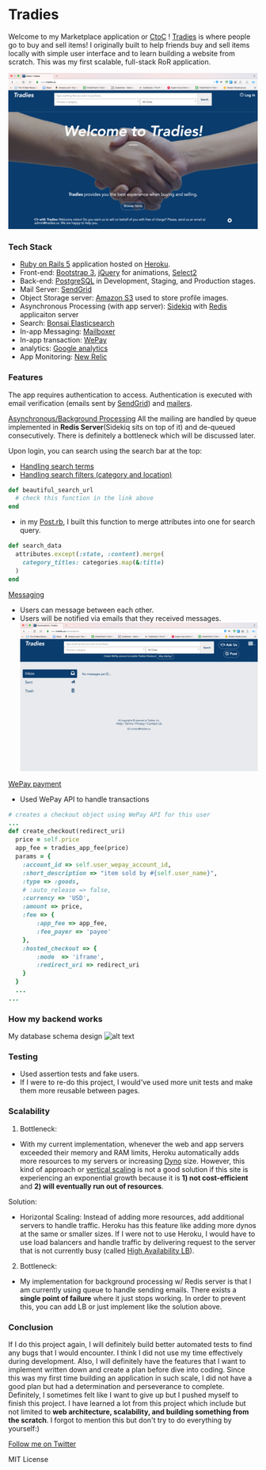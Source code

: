 # Tradies
Welcome to my Marketplace application or [CtoC](https://en.wikipedia.org/wiki/Customer_to_customer) ! [Tradies](http://www.tradies.us) is where people go to buy and sell items! I originally built to help friends buy and sell items locally with simple user interface and to learn building a website from scratch. This was my first scalable, full-stack RoR application.

![alt text](demos/intro.png "Introduction")

### Tech Stack
* [Ruby on Rails 5](http://weblog.rubyonrails.org/2016/6/30/Rails-5-0-final/) application hosted on [Heroku](https://www.heroku.com).
* Front-end: [Bootstrap 3](https://github.com/twbs/bootstrap-sass/), [jQuery](https://rubygems.org/gems/jquery-rails) for animations, [Select2](https://select2.github.io)
* Back-end: [PostgreSQL](https://www.postgresql.org/) in Development, Staging, and Production stages.
* Mail Server: [SendGrid](https://sendgrid.com)
* Object Storage server: [Amazon S3](https://aws.amazon.com/s3/) used to store profile images.
* Asynchronous Processing (with app server): [Sidekiq](http://sidekiq.org) with [Redis](https://redis.io) applicaiton server
* Search: [Bonsai Elasticsearch](https://www.elastic.co)
* In-app Messaging: [Mailboxer](https://github.com/mailboxer/mailboxer)
* In-app transaction: [WePay](http://wepay.com)
* analytics: [Google analytics](https://www.google.com/analytics/#?modal_active=none)
* App Monitoring: [New Relic](https://newrelic.com)

### Features
The app requires authentication to access. Authentication is executed with email verification (emails sent by [SendGrid](https://sendgrid.com)) and [mailers](app/mailers).

[Asynchronous/Background Processing](https://en.wikipedia.org/wiki/Background_process)
All the mailing are handled by queue implemented in **Redis Server**(Sidekiq sits on top of it) and de-queued consecutively.
There is definitely a bottleneck which will be discussed later.

Upon login, you can search using the search bar at the top:
* [Handling search terms](app/controllers/static_pages_controller.rb)
* [Handling search filters (category and location)](app/controllers/application_controller.rb)
```rb
def beautiful_search_url
  # check this function in the link above
end
```
* in my [Post.rb](app/models/post.rb), I built this function to merge attributes into one for search query.
```rb
def search_data
  attributes.except(:state, :content).merge(
    category_titles: categories.map(&:title)
  )
end
```
[Messaging](app/controllers/messages_controller.rb)
* Users can message between each other.
* Users will be notified via emails that they received messages.
![alt text](demos/messaging.png "Messaging")


[WePay payment](app/models/post.rb)
* Used WePay API to handle transactions
```rb
# creates a checkout object using WePay API for this user
...
def create_checkout(redirect_uri)
  price = self.price
  app_fee = tradies_app_fee(price)
  params = {
    :account_id => self.user_wepay_account_id,
    :short_description => "item sold by #{self.user_name}",
    :type => :goods,
    # :auto_release => false,
    :currency => 'USD',
    :amount => price,
    :fee => {
        :app_fee => app_fee,
        :fee_payer => 'payee'
    },
    :hosted_checkout => {
        :mode  => 'iframe',
        :redirect_uri => redirect_uri
    }
  }
  ...
...
```
### How my backend works
My database schema design
![alt text](demos/tradies-schema.png "Schema")

### Testing
* Used assertion tests and fake users.
* If I were to re-do this project, I would've used more unit tests and make them more reusable between pages.

### Scalability
1) Bottleneck:
* With my current implementation, whenever the web and app servers exceeded their memory and RAM limits, Heroku automatically adds more resources to my servers or increasing  [Dyno](https://blog.logentries.com/2016/04/heroku-dynos-explained/) size. However, this kind of approach or [vertical scaling](https://stackoverflow.com/questions/11707879/difference-between-scaling-horizontally-and-vertically-for-databases) is not a good solution if this site is experiencing an exponential growth because it is **1) not cost-efficient** and **2) will eventually run out of resources**.

Solution:
* Horizontal Scaling:
Instead of adding more resources, add additional servers to handle traffic. Heroku has this feature like adding more dynos at the same or smaller sizes. If I were not to use Heroku, I would have to use load balancers and handle traffic by delivering request to the server that is not currently busy (called [High Availability LB](https://www.howtoforge.com/high-availability-load-balancer-haproxy-heartbeat-debian-etch)).

2) Bottleneck:
* My implementation for background processing w/ Redis server is that I am currently using queue to handle sending emails. There exists a **single point of failure** where it just stops working. In order to prevent this, you can add LB or just implement like the solution above.

### Conclusion
If I do this project again, I will definitely build better automated tests to find any bugs that I would encounter. I think I did not use my time effectively during development. Also, I will definitely have the features that I want to implement written down and create a plan before dive into coding. Since this was my first time building an application in such scale, I did not have a good plan but had a determination and perseverance to complete. Definitely, I sometimes felt like I want to give up but I pushed myself to finish this project.
I have learned a lot from this project which include but not limited to **web architecture, scalability, and building something from the scratch**. I forgot to mention this but don't try to do everything by yourself:)

[Follow me on Twitter](https://twitter.com/Stephen_S_Lee)


MIT License
